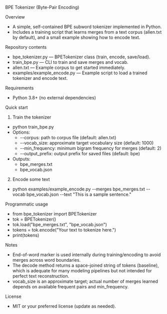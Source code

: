 BPE Tokenizer (Byte-Pair Encoding)

Overview
- A simple, self-contained BPE subword tokenizer implemented in Python.
- Includes a training script that learns merges from a text corpus (allen.txt by default), and a small example showing how to encode text.

Repository contents
- bpe_tokenizer.py — BPETokenizer class (train, encode, save/load).
- train_bpe.py — CLI to train and save merges and vocab.
- allen.txt — Example corpus to get started immediately.
- examples/example_encode.py — Example script to load a trained tokenizer and encode text.

Requirements
- Python 3.8+ (no external dependencies)

Quick start
1) Train the tokenizer
- python train_bpe.py
- Options:
  - --corpus: path to corpus file (default: allen.txt)
  - --vocab_size: approximate target vocabulary size (default: 1000)
  - --min_frequency: minimum bigram frequency for merges (default: 2)
  - --output_prefix: output prefix for saved files (default: bpe)
- Outputs:
  - bpe_merges.txt
  - bpe_vocab.json

2) Encode some text
- python examples/example_encode.py --merges bpe_merges.txt --vocab bpe_vocab.json --text "This is a sample sentence."

Programmatic usage
- from bpe_tokenizer import BPETokenizer
- tok = BPETokenizer()
- tok.load("bpe_merges.txt", "bpe_vocab.json")
- tokens = tok.encode("Your text to tokenize here.")
- print(tokens)

Notes
- End-of-word marker </w> is used internally during training/encoding to avoid merges across word boundaries.
- The decode method returns a space-joined string of tokens (baseline), which is adequate for many modeling pipelines but not intended for perfect text reconstruction.
- vocab_size is an approximate target; actual number of merges learned depends on available frequent pairs and min_frequency.

License
- MIT or your preferred license (update as needed).
